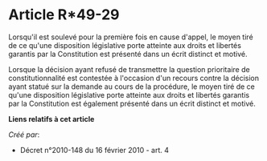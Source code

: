 # Article R*49-29

Lorsqu'il est soulevé pour la première fois en cause d'appel, le moyen tiré de ce qu'une disposition législative porte
atteinte aux droits et libertés garantis par la Constitution est présenté dans un écrit distinct et motivé. 

Lorsque la décision ayant refusé de transmettre la question prioritaire de constitutionnalité est contestée à l'occasion d'un
recours contre la décision ayant statué sur la demande au cours de la procédure, le moyen tiré de ce qu'une disposition
législative porte atteinte aux droits et libertés garantis par la Constitution est également présenté dans un écrit distinct
et motivé.

**Liens relatifs à cet article**

_Créé par_:

  - Décret n°2010-148 du 16 février 2010 - art. 4
